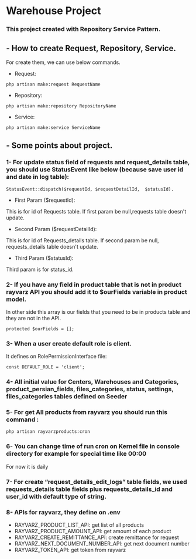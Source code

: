 # Warehouse Project 

### This project created with Repository Service Pattern.

## - How to create Request, Repository, Service.

For create them, we can use below commands.
- Request: 
```
php artisan make:request RequestName 
```
- Repository: 
``` 
php artisan make:repository RepositoryName 
```
- Service: 
```
php artisan make:service ServiceName  
```

## - Some points about project.

### 1-	For update status field of requests and request_details table, you should use StatusEvent like below (because save user id and date in log table):

`StatusEvent::dispatch($requestId, $requestDetailId,  $statusId).`
 
 - First Param ($requestId):

This is for id of Requests table.
If first param be null,requests table doesn't update.

- Second Param ($requestDetailId):

This is for id of Requests_details table.
If second param be null, requests_details table doesn't update.
 
 - Third Param ($statusId):

Third param is for status_id.

### 2-	If you have any field in product table that is not in product rayvarz API you should add it to $ourFields variable in product model.
In other side this array is our fields that you need to be in products table and they are not in the API.

`protected $ourFields = [];`

### 3-	When a user create default role is client.
It defines on RolePermissionInterface file:

`const DEFAULT_ROLE = 'client';`

### 4-	All initial value for Centers, Warehouses and Categories, product_persian_fields, files_categories, status, settings, files_categories tables defined on Seeder

### 5-	For get All products from rayvarz you should run this command :
```
php artisan rayvarzproducts:cron 
```

### 6-	You can change time of run cron on Kernel file in console directory for example for special time like 00:00
For now it is daily

### 7-	For create “request_details_edit_logs” table fields, we used  requests_details table fields plus requests_details_id and user_id with default type of string.
### 8-	APIs for rayvarz, they define on .env
- RAYVARZ_PRODUCT_LIST_API: get list of all products
- RAYVARZ_PRODUCT_AMOUNT_API: get amount of each product
- RAYVARZ_CREATE_REMITTANCE_API: create remittance for request
- RAYVARZ_NEXT_DOCUMENT_NUMBER_API: get next document number
- RAYVARZ_TOKEN_API: get token from rayvarz


